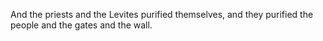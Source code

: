 And the priests and the Levites purified themselves, and they purified the people and the gates and the wall.
